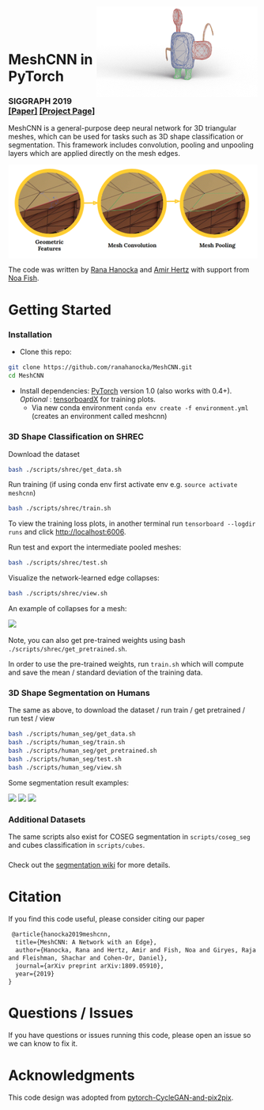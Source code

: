 <img src='docs/imgs/alien.gif' align="right" width=325>
<br><br><br>

# MeshCNN in PyTorch


### SIGGRAPH 2019 [[Paper]](https://bit.ly/meshcnn) [[Project Page]](https://ranahanocka.github.io/MeshCNN/)<br>

MeshCNN is a general-purpose deep neural network for 3D triangular meshes, which can be used for tasks such as 3D shape classification or segmentation. This framework includes convolution, pooling and unpooling layers which are applied directly on the mesh edges.

<img src="docs/imgs/meshcnn_overview.png" align="center" width="750px"> <br>

The code was written by [Rana Hanocka](https://www.cs.tau.ac.il/~hanocka/) and [Amir Hertz](http://pxcm.org/) with support from [Noa Fish](http://www.cs.tau.ac.il/~noafish/).

# Getting Started

### Installation
- Clone this repo:
```bash
git clone https://github.com/ranahanocka/MeshCNN.git
cd MeshCNN
```
- Install dependencies: [PyTorch](https://pytorch.org/) version 1.0 (also works with 0.4+). <i> Optional </i>: [tensorboardX](https://github.com/lanpa/tensorboardX) for training plots.
  - Via new conda environment `conda env create -f environment.yml` (creates an environment called meshcnn)
  
### 3D Shape Classification on SHREC
Download the dataset
```bash
bash ./scripts/shrec/get_data.sh
```

Run training (if using conda env first activate env e.g. ```source activate meshcnn```)
```bash
bash ./scripts/shrec/train.sh
```

To view the training loss plots, in another terminal run ```tensorboard --logdir runs``` and click [http://localhost:6006](http://localhost:6006).

Run test and export the intermediate pooled meshes:
```bash
bash ./scripts/shrec/test.sh
```

Visualize the network-learned edge collapses:
```bash
bash ./scripts/shrec/view.sh
```

An example of collapses for a mesh:

<img src="/docs/imgs/T252.png" width="450px"/> 

Note, you can also get pre-trained weights using bash ```./scripts/shrec/get_pretrained.sh```. 

In order to use the pre-trained weights, run ```train.sh``` which will compute and save the mean / standard deviation of the training data. 


### 3D Shape Segmentation on Humans
The same as above, to download the dataset / run train / get pretrained / run test / view
```bash
bash ./scripts/human_seg/get_data.sh
bash ./scripts/human_seg/train.sh
bash ./scripts/human_seg/get_pretrained.sh
bash ./scripts/human_seg/test.sh
bash ./scripts/human_seg/view.sh
```

Some segmentation result examples:

<img src="/docs/imgs/shrec__10_0.png" height="150px"/> <img src="/docs/imgs/shrec__14_0.png" height="150px"/> <img src="/docs/imgs/shrec__2_0.png" height="150px"/> 

### Additional Datasets
The same scripts also exist for COSEG segmentation in ```scripts/coseg_seg``` and cubes classification in ```scripts/cubes```. 

###
Check out the [segmentation wiki](https://github.com/ranahanocka/MeshCNN/wiki/Segmentation) for more details.

# Citation
If you find this code useful, please consider citing our paper
```
 @article{hanocka2019meshcnn,
  title={MeshCNN: A Network with an Edge},
  author={Hanocka, Rana and Hertz, Amir and Fish, Noa and Giryes, Raja and Fleishman, Shachar and Cohen-Or, Daniel},
  journal={arXiv preprint arXiv:1809.05910},
  year={2019}
}
```


# Questions / Issues
If you have questions or issues running this code, please open an issue so we can know to fix it.
  
# Acknowledgments
This code design was adopted from [pytorch-CycleGAN-and-pix2pix](https://github.com/junyanz/pytorch-CycleGAN-and-pix2pix).
